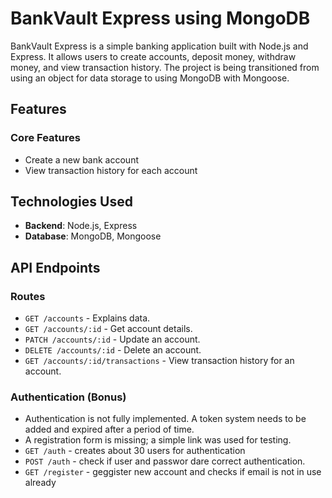 # BankVault Express using MongoDB

BankVault Express is a simple banking application built with Node.js and Express. It allows users to create accounts, deposit money, withdraw money, and view transaction history. The project is being transitioned from using an object for data storage to using MongoDB with Mongoose.

## Features

### Core Features
- Create a new bank account
- View transaction history for each account

## Technologies Used
- **Backend**: Node.js, Express
- **Database**: MongoDB, Mongoose

## API Endpoints

### Routes
- `GET /accounts` - Explains data.
- `GET /accounts/:id` - Get account details.
- `PATCH /accounts/:id` - Update an account.
- `DELETE /accounts/:id` - Delete an account.
- `GET /accounts/:id/transactions` - View transaction history for an account.


### Authentication (Bonus)
- Authentication is not fully implemented. A token system needs to be added and expired after a period of time.
- A registration form is missing; a simple link was used for testing.
- `GET /auth` - creates about 30 users for authentication
- `POST /auth` - check if user and passwor dare correct authentication.
- `GET /register` - geggister new account and checks if email is not in use already

